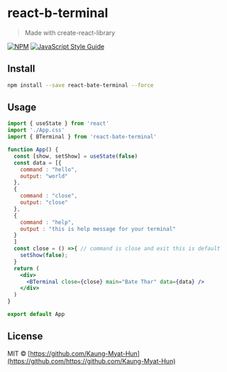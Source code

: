 # react-b-terminal

> Made with create-react-library

[![NPM](https://img.shields.io/npm/v/react-b-terminal.svg)](https://www.npmjs.com/package/react-b-terminal) [![JavaScript Style Guide](https://img.shields.io/badge/code_style-standard-brightgreen.svg)](https://standardjs.com)

## Install

```bash
npm install --save react-bate-terminal --force
```

## Usage

```jsx
import { useState } from 'react'
import './App.css'
import { BTerminal } from 'react-bate-terminal'

function App() {
  const [show, setShow] = useState(false)
  const data = [{
    command : "hello",
    output: "world"
  },
  {
    command : "close",
    output: "close"
  },
  {
    command : "help",
    output : "this is help message for your terminal"
  }
  ]
  const close = () =>{ // command is close and exit this is default 
    setShow(false);
  }
  return (
    <div>
      <BTerminal close={close} main="Bate Thar" data={data} />
    </div>
  )
}

export default App
```

## License

MIT © [https://github.com/Kaung-Myat-Hun](https://github.com/https://github.com/Kaung-Myat-Hun)
